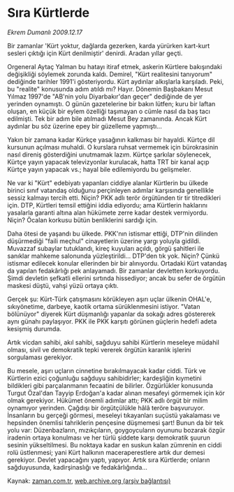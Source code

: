 # Sıra Kürtlerde

*Ekrem Dumanlı 2009.12.17*

<tr><td class="metin" colspan="2" style="padding-top: 20px; padding-left: 5px; ">Bir zamanlar 'Kürt yoktur, dağlarda gezerken, karda yürürken kart-kurt sesleri çıktığı için Kürt denilmiştir' denirdi. Aradan yıllar geçti.</td></tr><tr><td class="metin" colspan="2" style="padding-top: 20px; padding-left: 5px; "><p>Orgeneral Aytaç Yalman bu hatayı itiraf etmek, askerin Kürtlere bakışındaki değişikliği söylemek zorunda kaldı. Demirel, "Kürt realitesini tanıyorum" dediğinde tarihler 1991'i gösteriyordu. Kürt aydınlar alkışlarla karşıladı. Peki, bu "realite" konusunda adım atıldı mı? Hayır. Dönemin Başbakanı Mesut Yılmaz 1997'de "AB'nin yolu Diyarbakır'dan geçer" dediğinde de yer yerinden oynamıştı. O günün gazetelerine bir bakın lütfen; kuru bir laftan oluşan, en küçük bir eylem özelliği taşımayan o cümle nasıl da baş tacı edilmişti. Tek bir adım bile atılmadı Mesut Bey zamanında. Ancak Kürt aydınlar bu söz üzerine epey bir güzelleme yapmıştı...
<p>Yakın bir zamana kadar Kürkçe yasağının kalkması bir hayaldi. Kürtçe dil kursunun açılması muhaldi. O kurslara ruhsat vermemek için bürokrasinin nasıl direniş gösterdiğini unutmamak lazım. Kürtçe şarkılar söylenecek, Kürtçe yayın yapacak televizyonlar kurulacak, hatta TRT bir kanal açıp Kürtçe yayın yapacak vs.; hayal bile edilemiyordu bu gelişmeler.
<p>Ne var ki "Kürt" edebiyatı yapanları ciddiye alanlar Kürtlerin bu ülkede birinci sınıf vatandaş olduğunu perçinleyen adımlar karşısında genellikle sessiz kalmayı tercih etti. Niçin? PKK adlı terör örgütünden tir tir titredikleri için. DTP, Kürtleri temsil ettiğini iddia ediyordu; ama Kürtlerin haklarını yasalarla garanti altına alan hükümete zerre kadar destek vermiyordu. Niçin? Öcalan korkusu bütün benliklerini sardığı için.
<p>Daha ötesi de yaşandı bu ülkede. PKK'nın istismar ettiği, DTP'nin dilinden düşürmediği "faili meçhul" cinayetlerin üzerine yargı yoluyla gidildi. Muvazzaf subaylar tutuklandı, kireç kuyuları açıldı, görgü şahitleri ile sanıklar mahkeme salonunda yüzleştirildi... DTP'den tık yok. Niçin? Çünkü istismar edilecek konular ellerinden bir bir alınıyordu. Ortadaki Kürt vatandaş da yapılan fedakârlığı pek anlayamadı. Bir zamanlar devletten korkuyordu. Şimdi devletin şefkatli ellerini sırtında hissediyor; ancak bu sefer de örgütün maskesi düştü, vahşi yüzü ortaya çıktı.
<p>Gerçek şu: Kürt-Türk çatışmasını körükleyen aşırı uçlar ülkenin OHAL'e, sıkıyönetime, darbeye, kaotik ortama sürüklenmesini istiyor. "Vatan bölünüyor" diyerek Kürt düşmanlığı yapanlar da sokağı adres göstererek aynı günahı paylaşıyor. PKK ile PKK karşıtı görünen güçlerin hedefi adeta kesişmiş durumda.
<p>Artık vicdan sahibi, akıl sahibi, sağduyu sahibi Kürtlerin meseleye müdahil olması, sivil ve demokratik tepki vererek örgütün karanlık işlerini sorgulaması gerekiyor.
<p>Bu mesele, aşırı uçların cinnetine bırakılmayacak kadar ciddi. Türk ve Kürtlerin ezici çoğunluğu sağduyu sahibidirler; kardeşliğin kıymetini bildikleri gibi parçalanmanın fecaatini de bilirler. Özgürlükler konusunda Turgut Özal'dan Tayyip Erdoğan'a kadar alınan mesafeyi görmemek için kör olmak gerekiyor. Hükümet önemli adımlar attı; PKK adlı örgüt bir milim oynamıyor yerinden. Çağdışı bir örgütçülükle hâlâ teröre başvuruyor. İnsanların bu gerçeği görmesi, meseleyi tıkayanları suçüstü yakalaması ve hepsinden önemlisi tahriklerin pençesine düşmemesi şart! Bunun da bir tek yolu var: Düzenbazların, mızıkçıların, goygoycuların oyununu bozarak özgür iradenin ortaya konulması ve her türlü şiddete karşı demokratik şuurun sesinin yükseltilmesi. Bu noktaya kadar en suskun kalan zümrenin en ciddi rolü üstlenmesi; yani Kürt halkının maceraperestlere artık dur demesi gerekiyor. Devlet yapacağını yaptı, yapıyor. Artık sıra Kürtlerde; onların sağduyusunda, kadirşinaslığı ve fedakârlığında...<br/></p></p></p></p></p></p></p></td></tr>

Kaynak: [zaman.com.tr](http://zaman.com.tr/yazar.do?yazino=928354), [web.archive.org (arşiv bağlantısı)](http://web.archive.org/web/20100116115930/http://zaman.com.tr:80/yazar.do?yazino=928354)

